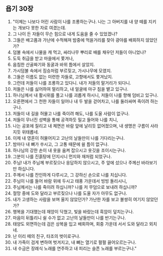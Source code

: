 ## 욥기 30장

1. "이제는 나보다 어린 사람이 나를 조롱하는구나. 나는 그 아버지를 내 양 떼를 지키는 개보다 못한 자로 여겼는데.
2. 그 나이 든 자들이 무슨 힘으로 내게 도움을 줄 수 있었겠나?
3. 그들은 배고픔과 가난에 수척해져 밤중에 먹을거리를 찾아 광야를 배회하지 않았던가?
4. 덤불 속에서 나물을 캐 먹고, 싸리나무 뿌리로 배를 채우던 저들이 아니었나?
5. 도둑 취급을 받고 마을에서 쫓겨나,
6. 음침한 산골짜기와 동굴과 바위 틈에서 살았지.
7. 가시덤불 속에서 짐승처럼 부르짖고, 가시나무에 모였지.
8. 그들은 이름도 없는 미련한 자들로, 고향에서도 쫓겨났지.
9. 그런데 저들이 나를 조롱하고 있다니. 내가 저들의 말거리가 되다니.
10. 저들은 나를 싫어하여 멀리하고, 내 얼굴에 마구 침을 뱉고 있구나.
11. 하나님께서 내 활시위를 풀고 나를 괴롭게 하시니, 저들이 나를 향해 덤비고 있구나.
12. 오른편에서 그 천한 자들이 일어나 내 두 발을 걷어차고, 나를 둘러싸며 죽이려 하는구나.
13. 저들이 내 길을 허물고 나를 죽이려 해도, 나를 도울 사람이 없구나.
14. 저들이 무너진 성벽을 통해 공격하듯 밀고 들어와 나를 치니,
15. 나는 공포에 질리고 내 체면은 바람 앞에 날리듯 없어졌으며, 내 생명은 구름이 사라지듯 위태롭네.
16. 이제 내 영혼이 허물어지고 고난의 날들만이 나를 기다리는구나.
17. 밤마다 내 뼈가 쑤시고, 그 고통 때문에 쉴 틈이 없구나.
18. 하나님의 강한 손이 내 옷을 움켜 잡으시고 옷깃을 조이시는구나.
19. 그분이 나를 진흙탕에 던지시니 먼지와 재처럼 되었구나.
20. 주님! 내가 주님께 부르짖으나 응답하지 않으시고, 주 앞에 섰으나 주께선 바라보기만 하십니다.
21. 주께서 나를 잔인하게 다루시고, 그 강하신 손으로 나를 치십니다.
22. 주님이 나를 들어 바람 위에 두시고 태풍 가운데서 빙빙 돌리시니,
23. 주님께서는 나를 죽이려 하십니까? 나를 저 무덤으로 보내려 하십니까?
24. 절망 중에 도와 달라고 부르짖으나 나를 도울 자가 아무도 없구나.
25. 내가 고생하는 사람을 보며 울지 않았던가? 가난한 자를 보고 불쌍히 여기지 않았던가?
26. 행복을 기대했는데 재앙이 닥쳤고, 빛을 바랐는데 흑암이 덮치는구나.
27. 마음이 뒤틀리니 쉴 수가 없고 고난의 날들만이 나를 반기는구나.
28. 태양도 외면하는데 검은 상복을 입고 배회하며, 회중 가운데 서서 도와 달라고 외치네.
29. 난 이리 떼의 친구, 타조의 벗이로구나.
30. 내 가죽이 검게 변하여 벗겨지고, 내 뼈는 열기로 펄펄 끓어오르는구나.
31. 내 수금은 장례식 노래를 연주하고 내 피리는 슬픈 노래를 부르는구나."